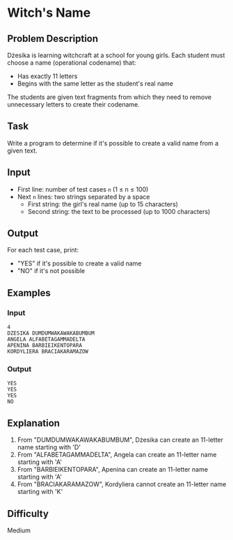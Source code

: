 # Witch's Name

## Problem Description

Dżesika is learning witchcraft at a school for young girls. Each student must choose a name (operational codename) that:
- Has exactly 11 letters
- Begins with the same letter as the student's real name

The students are given text fragments from which they need to remove unnecessary letters to create their codename.

## Task

Write a program to determine if it's possible to create a valid name from a given text.

## Input

- First line: number of test cases `n` (1 ≤ n ≤ 100)
- Next `n` lines: two strings separated by a space
    - First string: the girl's real name (up to 15 characters)
    - Second string: the text to be processed (up to 1000 characters)

## Output

For each test case, print:
- "YES" if it's possible to create a valid name
- "NO" if it's not possible

## Examples

### Input
```
4
DZESIKA DUMDUMWAKAWAKABUMBUM
ANGELA ALFABETAGAMMADELTA
APENINA BARBIEIKENTOPARA
KORDYLIERA BRACIAKARAMAZOW
```

### Output
```
YES
YES
YES
NO
```

## Explanation

1. From "DUMDUMWAKAWAKABUMBUM", Dżesika can create an 11-letter name starting with 'D'
2. From "ALFABETAGAMMADELTA", Angela can create an 11-letter name starting with 'A'
3. From "BARBIEIKENTOPARA", Apenina can create an 11-letter name starting with 'A'
4. From "BRACIAKARAMAZOW", Kordyliera cannot create an 11-letter name starting with 'K'

## Difficulty
Medium